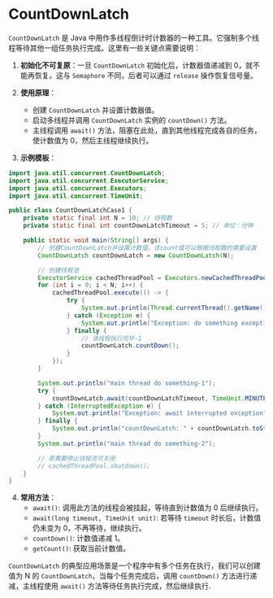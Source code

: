 # CountDownLatch

`CountDownLatch` 是 Java 中用作多线程倒计时计数器的一种工具。它强制多个线程等待其他一组任务执行完成。这里有一些关键点需要说明：

1. **初始化不可复原**：一旦 `CountDownLatch` 初始化后，计数器值递减到 0，就不能再恢复。这与 `Semaphore` 不同，后者可以通过 `release` 操作恢复信号量。

2. **使用原理**：
    - 创建 `CountDownLatch` 并设置计数器值。
    - 启动多线程并调用 `CountDownLatch` 实例的 `countDown()` 方法。
    - 主线程调用 `await()` 方法，阻塞在此处，直到其他线程完成各自的任务，使计数值为 0，然后主线程继续执行。

3. **示例模板**：
```java
import java.util.concurrent.CountDownLatch;
import java.util.concurrent.ExecutorService;
import java.util.concurrent.Executors;
import java.util.concurrent.TimeUnit;

public class CountDownLatchCase1 {
    private static final int N = 10; // 线程数
    private static final int countDownLatchTimeout = 5; // 单位：分钟

    public static void main(String[] args) {
        // 创建CountDownLatch并设置计数值，该count值可以根据线程数的需要设置
        CountDownLatch countDownLatch = new CountDownLatch(N);

        // 创建线程池
        ExecutorService cachedThreadPool = Executors.newCachedThreadPool();
        for (int i = 0; i < N; i++) {
            cachedThreadPool.execute(() -> {
                try {
                    System.out.println(Thread.currentThread().getName() + " do something!");
                } catch (Exception e) {
                    System.out.println("Exception: do something exception");
                } finally {
                    // 该线程执行完毕-1
                    countDownLatch.countDown();
                }
            });
        }

        System.out.println("main thread do something-1");
        try {
            countDownLatch.await(countDownLatchTimeout, TimeUnit.MINUTES);
        } catch (InterruptedException e) {
            System.out.println("Exception: await interrupted exception");
        } finally {
            System.out.println("countDownLatch: " + countDownLatch.toString());
        }
        System.out.println("main thread do something-2");

        // 若需要停止线程池可关闭
        // cachedThreadPool.shutdown();
    }
}
```

4. **常用方法**：
    - `await()`: 调用此方法的线程会被挂起，等待直到计数值为 0 后继续执行。
    - `await(long timeout, TimeUnit unit)`: 若等待 `timeout` 时长后，计数值仍未变为 0，不再等待，继续执行。
    - `countDown()`: 计数值递减 1。
    - `getCount()`: 获取当前计数值。

`CountDownLatch` 的典型应用场景是一个程序中有多个任务在执行，我们可以创建值为 N 的 `CountDownLatch`，当每个任务完成后，调用 `countDown()` 方法进行递减，主线程使用 `await()` 方法等待任务执行完成，然后继续执行.
